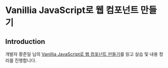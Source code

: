 # Vanillia JavaScript로 웹 컴포넌트 만들기

## Introduction
개발자 황준일 님의 [Vanillia JavaScript로 웹 컴포넌트 만들기](https://junilhwang.github.io/TIL/Javascript/Design/Vanilla-JS-Component/#_2-%E1%84%8F%E1%85%A5%E1%86%B7%E1%84%91%E1%85%A9%E1%84%82%E1%85%A5%E1%86%AB%E1%84%90%E1%85%B3)를 읽고 실습 및 내용 정리를 진행합니다.